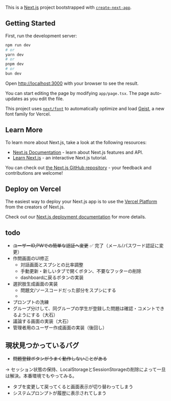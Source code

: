 This is a [Next.js](https://nextjs.org) project bootstrapped with [`create-next-app`](https://nextjs.org/docs/app/api-reference/cli/create-next-app).

## Getting Started

First, run the development server:

```bash
npm run dev
# or
yarn dev
# or
pnpm dev
# or
bun dev
```

Open [http://localhost:3000](http://localhost:3000) with your browser to see the result.

You can start editing the page by modifying `app/page.tsx`. The page auto-updates as you edit the file.

This project uses [`next/font`](https://nextjs.org/docs/app/building-your-application/optimizing/fonts) to automatically optimize and load [Geist](https://vercel.com/font), a new font family for Vercel.

## Learn More

To learn more about Next.js, take a look at the following resources:

- [Next.js Documentation](https://nextjs.org/docs) - learn about Next.js features and API.
- [Learn Next.js](https://nextjs.org/learn) - an interactive Next.js tutorial.

You can check out [the Next.js GitHub repository](https://github.com/vercel/next.js) - your feedback and contributions are welcome!

## Deploy on Vercel

The easiest way to deploy your Next.js app is to use the [Vercel Platform](https://vercel.com/new?utm_medium=default-template&filter=next.js&utm_source=create-next-app&utm_campaign=create-next-app-readme) from the creators of Next.js.

Check out our [Next.js deployment documentation](https://nextjs.org/docs/app/building-your-application/deploying) for more details.


## todo
- ~~ユーザーID,PWでの簡単な認証へ変更~~ ✅ 完了（メール/パスワード認証に変更）
- 作問画面のUI修正
    - 対話画面とスプシとの比率調整
    - 手動更新・新しいタブで開くボタン、不要なフッターの削除
    - dashboardに戻るボタンの実装
- 選択肢生成画面の実装
    - 問題文/ソースコードだった部分をスプシにする
    - 
- プロンプトの洗練
- グループ分けして、同グループの学生が登録した問題は確認・コメントできるようにする（大石）
- 議論する画面の実装（大石）
- 管理者用のユーザー作成画面の実装（後回し）


## 現状見つかっているバグ
- ~~問題登録ボタンがうまく動作しないことがある~~

→ セッション状態の保持、LocalStorageとSessionStorageの削除によって一旦は解決。本番環境でもやってみる。

- タブを変更して戻ってくると画面表示が切り替わってしまう
- システムプロンプトが履歴に表示されてしまう